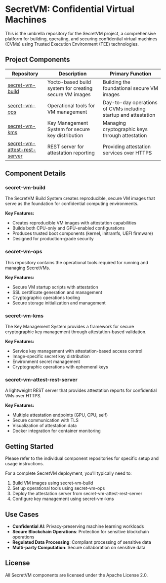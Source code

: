 # SecretVM: Confidential Virtual Machines

This is the umbrella repository for the SecretVM project, a comprehensive platform for building, operating, and securing confidential virtual machines (CVMs) using Trusted Execution Environment (TEE) technologies.

## Project Components

| Repository | Description | Primary Function |
|------------|-------------|------------------|
| [secret-vm-build](https://github.com/scrtlabs/secret-vm-build) | Yocto-based build system for creating secure VM images | Building the foundational secure VM images |
| [secret-vm-ops](https://github.com/scrtlabs/secret-vm-ops) | Operational tools for VM management | Day-to-day operations of CVMs including startup and attestation |
| [secret-vm-kms](https://github.com/scrtlabs/secret-vm-kms) | Key Management System for secure key distribution | Managing cryptographic keys through attestation |
| [secret-vm-attest-rest-server](https://github.com/scrtlabs/secret-vm-attest-rest-server) | REST server for attestation reporting | Providing attestation services over HTTPS |

## Component Details

### secret-vm-build

The SecretVM Build System creates reproducible, secure VM images that serve as the foundation for confidential computing environments.

**Key Features:**
- Creates reproducible VM images with attestation capabilities
- Builds both CPU-only and GPU-enabled configurations
- Produces trusted boot components (kernel, initramfs, UEFI firmware)
- Designed for production-grade security

### secret-vm-ops

This repository contains the operational tools required for running and managing SecretVMs.

**Key Features:**
- Secure VM startup scripts with attestation
- SSL certificate generation and management
- Cryptographic operations tooling
- Secure storage initialization and management

### secret-vm-kms

The Key Management System provides a framework for secure cryptographic key management through attestation-based validation.

**Key Features:**
- Service key management with attestation-based access control
- Image-specific secret key distribution
- Environment secret management
- Cryptographic operations with ephemeral keys

### secret-vm-attest-rest-server

A lightweight REST server that provides attestation reports for confidential VMs over HTTPS.

**Key Features:**
- Multiple attestation endpoints (GPU, CPU, self)
- Secure communication with TLS
- Visualization of attestation data
- Docker integration for container monitoring

## Getting Started

Please refer to the individual component repositories for specific setup and usage instructions.

For a complete SecretVM deployment, you'll typically need to:

1. Build VM images using secret-vm-build
2. Set up operational tools using secret-vm-ops
3. Deploy the attestation server from secret-vm-attest-rest-server
4. Configure key management using secret-vm-kms

## Use Cases

- **Confidential AI**: Privacy-preserving machine learning workloads
- **Secure Blockchain Operations**: Protection for sensitive blockchain operations
- **Regulated Data Processing**: Compliant processing of sensitive data
- **Multi-party Computation**: Secure collaboration on sensitive data

## License

All SecretVM components are licensed under the Apache License 2.0.

